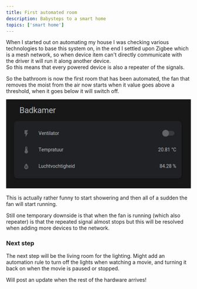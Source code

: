 ```yaml
---
title: First automated room
description: Babysteps to a smart home
topics: ['smart home']
---
```


When I started out on automating my house I was checking various technologies to base this system on,
in the end I settled upon Zigbee which is a mesh network, so when device item can't directly communicate with the
driver it will run it along another device.  
So this means that every powered device is also a repeater of the signals.

So the bathroom is now the first room that has been automated,
the fan that removes the moist from the air now starts when it value goes above a threshold,
when it goes below it will switch off.

![Bathroom view](content-images/home-assistant/bathroom.png)

This is actually rather funny to start showering and then all of a sudden the fan will start running.

Still one temporary downside is that when the fan is running (which also repeater) is that the repeated signal almost stops
but this will be resolved when adding more devices to the network.

### Next step
The next step will be the living room for the lighting. Might add an automation rule to turn off the lights when
watching a movie, and turning it back on when the movie is paused or stopped. 

Will post an update when the rest of the hardware arrives!